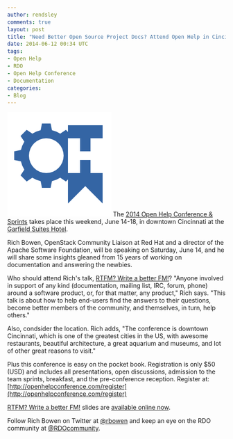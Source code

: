 ```yaml
---
author: rendsley
comments: true
layout: post
title: "Need Better Open Source Project Docs? Attend Open Help in Cincinnati, June 14-18"
date: 2014-06-12 00:34 UTC
tags:
- Open Help
- RDO
- Open Help Conference
- Documentation
categories:
- Blog
---
```

![](/images/blog/openhelp.png)
The [2014 Open Help Conference & Sprints](http://openhelpconference.com/) takes place this weekend, June 14-18, in downtown Cincinnati at the [Garfield Suites Hotel](http://www.garfieldsuiteshotel.com/). 

Rich Bowen, OpenStack Community Liaison at Red Hat and a director of the Apache Software Foundation, will be speaking on Saturday, June 14, and he will share some insights gleaned from 15 years of working on documentation and answering the newbies.

Who should attend Rich's talk, [RTFM? Write a better FM!](http://openhelpconference.com/2014/sessions#rich_bowen)? "Anyone involved in support of any kind (documentation, mailing list, IRC, forum, phone) around a software product, or, for that matter, any product," Rich says. "This talk is about how to help end-users find the answers to their questions, become better members of the community, and themselves, in turn, help others."
 
Also, condsider the location. Rich adds, "The conference is downtown Cincinnati, which is one of the greatest cities in the US, with awesome restaurants, beautiful architecture, a great aquarium and museums, and lot of other great reasons to visit." 

Plus this conference is easy on the pocket book. Registration is only $50 (USD) and includes all presentations, open discussions, admission to the team sprints, breakfast, and the pre-conference reception. Register at: [http://openhelpconference.com/register](http://openhelpconference.com/register)

[RTFM? Write a better FM!](http://openhelpconference.com/2014/sessions#rich_bowen) slides are [available online now](http://boxofclue.com/presentations/betterfm/).

Follow Rich Bowen on Twitter at [@rbowen](https://twitter.com/rbowen) and keep an eye on the RDO community at [@RDOcommunity](https://twitter.com/RDOcommunity).
